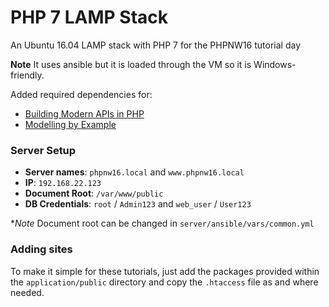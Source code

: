# PHP 7 LAMP Stack 

An Ubuntu 16.04 LAMP stack with PHP 7 for the PHPNW16 tutorial day

**Note** It uses ansible but it is loaded through the VM so it is Windows-friendly.

Added required dependencies for:

* [Building Modern APIs in PHP](http://conference.phpnw.org.uk/phpnw16/speakers/rob-allen/#tutorial)
* [Modelling by Example](http://conference.phpnw.org.uk/phpnw16/speakers/ciaran-mcnulty/#tutorial)


### Server Setup

* **Server names**: `phpnw16.local` and `www.phpnw16.local` 
* **IP**: `192.168.22.123`
* **Document Root**: `/var/www/public`
* **DB Credentials**: `root` / `Admin123` and `web_user` / `User123`


**Note* Document root can be changed in `server/ansible/vars/common.yml`

### Adding sites

To make it simple for these tutorials, just add the packages provided within the `application/public` directory and copy the `.htaccess` file as and where needed.